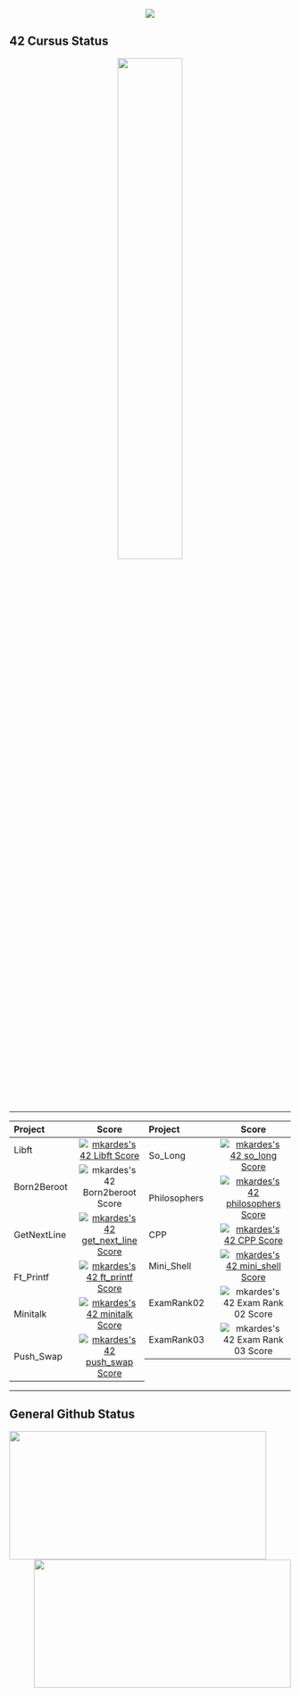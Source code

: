 </p>
<p align="center">  
<img src ="https://cdn.dribbble.com/users/2495095/screenshots/6022014/media/bde6ebc855e312547d5f791f427de779.gif">
</p>

## 42 Cursus Status

<p align="center">
  <a href="https://profile.intra.42.fr/users/mkardes">
    <img width="48%" src="https://badge42.vercel.app/api/v2/cl5qqcku1006908ku9hr15q50/stats?cursusId=21&coalitionId=231"/>
  </a>

  <table widht="100%" align="center">
  <tr style="display:flex; justify-content:space-around; padding:0;">
  <td style="padding:0; margin:0;">

|Project|Score| 
| :-	|	:-:	|
| Libft <img width=150>| [![mkardes's 42 Libft Score](https://badge42.vercel.app/api/v2/cl5qqcku1006908ku9hr15q50/project/2473075)](https://github.com/Mkardes/42_Libft)|
| Born2Beroot| ![mkardes's 42 Born2beroot Score](https://badge42.vercel.app/api/v2/cl5qqcku1006908ku9hr15q50/project/2500614)|
| GetNextLine| [![mkardes's 42 get_next_line Score](https://badge42.vercel.app/api/v2/cl5qqcku1006908ku9hr15q50/project/2500612)](https://github.com/Mkardes/42_Get_Next_Line)|
| Ft_Printf| [![mkardes's 42 ft_printf Score](https://badge42.vercel.app/api/v2/cl5c70zd0005508mjjrh9t27e/project/2508634)](https://github.com/Mkardes/42_Ft_Printf)|
| Minitalk| [![mkardes's 42 minitalk Score](https://badge42.vercel.app/api/v2/cl5qqcku1006908ku9hr15q50/project/2553285)](https://github.com/Mkardes/42_Minitalk)
| Push_Swap| [![mkardes's 42 push_swap Score](https://badge42.vercel.app/api/v2/cl5qqcku1006908ku9hr15q50/project/2518045)](https://github.com/Mkardes/42_Push_Swap)|

  </td>
  <td style="padding:0; margin:0;">

|Project|Score| 
| :-	|	:-:	|
| So_Long  <img width=150>| [![mkardes's 42 so_long Score](https://badge42.vercel.app/api/v2/cl5qqcku1006908ku9hr15q50/project/2689035)](https://github.com/Mkardes/42_Fract-ol)|
| Philosophers| [![mkardes's 42 philosophers Score](https://badge42.vercel.app/api/v2/cl5qqcku1006908ku9hr15q50/project/2725381)](https://github.com/Mkardes/42_Philosophers)|
| CPP| [![mkardes's 42 CPP Score](https://badge42.vercel.app/api/v2/cl5qqcku1006908ku9hr15q50/project/2725381)](https://github.com/Mkardes/42_CPP)|
| Mini_Shell| [![mkardes's 42 mini_shell Score](https://badge42.vercel.app/api/v2/cl5qqcku1006908ku9hr15q50/project/2725380)](https://github.com/Mkardes/42_Minishell)|
| ExamRank02| ![mkardes's 42 Exam Rank 02 Score](https://badge42.vercel.app/api/v2/cl5qqcku1006908ku9hr15q50/project/2518329)|
| ExamRank03| ![mkardes's 42 Exam Rank 03 Score](https://badge42.vercel.app/api/v2/cl5qqcku1006908ku9hr15q50/project/2518329)|

  </td></tr>
  </table>

## General Github Status

<stats href="https://github.com/MKardes?tab=repositories">
  <img align="Left" widht="60%" width="460" height="230" src="https://github-readme-stats.vercel.app/api?username=MKardes&show_icons=true&theme=radical" />
</stats>

<stats href="https://github.com/MKardes?tab=repositories">
  <img align="Right" width="460" height="230" src="https://github-readme-stats.vercel.app/api/top-langs/?username=MKardes&layout=compact&theme=radical" />
</stats>

